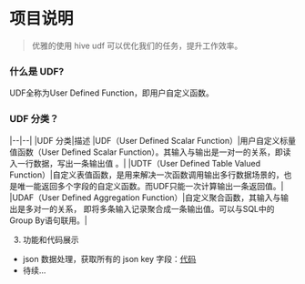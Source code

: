 # 项目说明
> 优雅的使用 hive udf 可以优化我们的任务，提升工作效率。

### 什么是 UDF?
UDF全称为User Defined Function，即用户自定义函数。

### UDF 分类？

|--|--|
|UDF 分类|描述
|UDF（User Defined Scalar Function）|用户自定义标量值函数（User Defined Scalar Function）。其输入与输出是一对一的关系，即读入一行数据，写出一条输出值 。|
|UDTF（User Defined Table Valued Function）|自定义表值函数，是用来解决一次函数调用输出多行数据场景的，也是唯一能返回多个字段的自定义函数。而UDF只能一次计算输出一条返回值。|
|UDAF（User Defined Aggregation Function）|自定义聚合函数，其输入与输出是多对一的关系， 即将多条输入记录聚合成一条输出值。可以与SQL中的Group By语句联用。|

3. 功能和代码展示

- json 数据处理，获取所有的 json key 字段：[代码](https://github.com/aikuyun/hive_custom_udf/blob/master/src/main/java/cuteximi/GetAllKeys.java)
- 待续...
